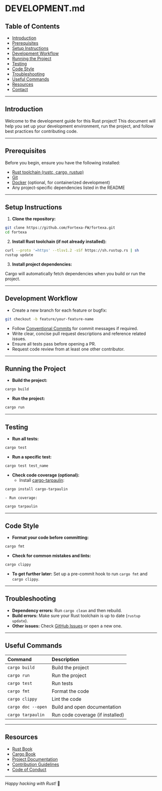 # DEVELOPMENT.md

## Table of Contents

- [Introduction](#introduction)
- [Prerequisites](#prerequisites)
- [Setup Instructions](#setup-instructions)
- [Development Workflow](#development-workflow)
- [Running the Project](#running-the-project)
- [Testing](#testing)
- [Code Style](#code-style)
- [Troubleshooting](#troubleshooting)
- [Useful Commands](#useful-commands)
- [Resources](#resources)
- [Contact](#contact)

---

## Introduction

Welcome to the development guide for this Rust project!
This document will help you set up your development environment, run the project, and follow best practices for contributing code.

---

## Prerequisites

Before you begin, ensure you have the following installed:

- [Rust toolchain (rustc, cargo, rustup)](https://www.rust-lang.org/tools/install)
- [Git](https://git-scm.com/)
- [Docker](https://www.docker.com/) (optional, for containerized development)
- Any project-specific dependencies listed in the README

---

## Setup Instructions

1. **Clone the repository:**

```bash
git clone https://github.com/Fortexa-FW/fortexa.git
cd fortexa
```

2. **Install Rust toolchain (if not already installed):**

```bash
curl --proto '=https' --tlsv1.2 -sSf https://sh.rustup.rs | sh
rustup update
```

3. **Install project dependencies:**

Cargo will automatically fetch dependencies when you build or run the project.

---

## Development Workflow

- Create a new branch for each feature or bugfix:

```bash
git checkout -b feature/your-feature-name
```

- Follow [Conventional Commits](https://www.conventionalcommits.org/) for commit messages if required.
- Write clear, concise pull request descriptions and reference related issues.
- Ensure all tests pass before opening a PR.
- Request code review from at least one other contributor.

---

## Running the Project

- **Build the project:**

```bash
cargo build
```

- **Run the project:**

```bash
cargo run
```

---

## Testing

- **Run all tests:**

```bash
cargo test
```

- **Run a specific test:**

```bash
cargo test test_name
```

- **Check code coverage (optional):**
    - Install [cargo-tarpaulin](https://github.com/xd009642/tarpaulin):

```bash
cargo install cargo-tarpaulin
```

    - Run coverage:

```bash
cargo tarpaulin
```


---

## Code Style

- **Format your code before committing:**

```bash
cargo fmt
```

- **Check for common mistakes and lints:**

```bash
cargo clippy
```

- **To get further later:** Set up a pre-commit hook to run `cargo fmt` and `cargo clippy`.

---

## Troubleshooting

- **Dependency errors:** Run `cargo clean` and then rebuild.
- **Build errors:** Make sure your Rust toolchain is up to date (`rustup update`).
- **Other issues:** Check [GitHub Issues](../../issues) or open a new one.

---

## Useful Commands

| Command | Description |
| :-- | :-- |
| `cargo build` | Build the project |
| `cargo run` | Run the project |
| `cargo test` | Run tests |
| `cargo fmt` | Format the code |
| `cargo clippy` | Lint the code |
| `cargo doc --open` | Build and open documentation |
| `cargo tarpaulin` | Run code coverage (if installed) |


---

## Resources

- [Rust Book](https://doc.rust-lang.org/book/)
- [Cargo Book](https://doc.rust-lang.org/cargo/)
- [Project Documentation](./README.md)
- [Contribution Guidelines](./CONTRIBUTING.md) <!--- FIXME: We will do this later -->
- [Code of Conduct](./CODE_OF_CONDUCT.md) <!--- FIXME: We will do this later -->

---

*Happy hacking with Rust!* 🦀

